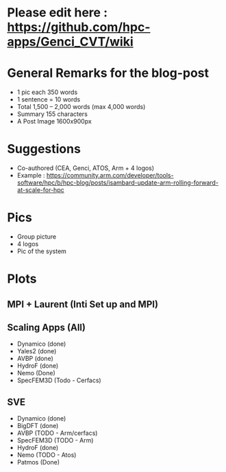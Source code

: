 # Please edit here : https://github.com/hpc-apps/Genci_CVT/wiki 

# General Remarks for the blog-post
*	1  pic each  350 words
*	1 sentence = 10 words
*	Total 1,500 – 2,000 words (max 4,000 words)
*	Summary 155 characters
*	A Post Image 1600x900px

 
# Suggestions
*	Co-authored (CEA, Genci, ATOS, Arm + 4 logos)
*	Example : https://community.arm.com/developer/tools-software/hpc/b/hpc-blog/posts/isambard-update-arm-rolling-forward-at-scale-for-hpc

#	Pics
*	Group picture
*	4 logos
*	Pic of the system

#	Plots
## MPI + Laurent (Inti Set up and MPI)
## Scaling Apps (All)
*	Dynamico (done)
*	Yales2 (done)
*	AVBP (done)
*	HydroF (done)
*	Nemo (Done)
*	SpecFEM3D (Todo - Cerfacs)
##	SVE
*	Dynamico (done)
*	BigDFT (done)
*	AVBP (TODO - Arm/cerfacs)
*	SpecFEM3D (TODO - Arm)
*	HydroF (done)
*	Nemo (TODO - Atos)
*	Patmos (Done)
